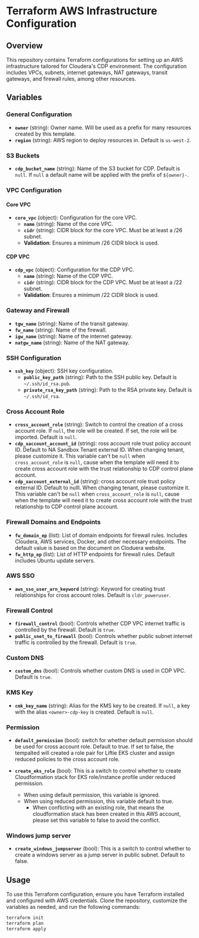# Terraform AWS Infrastructure Configuration

## Overview

This repository contains Terraform configurations for setting up an AWS infrastructure tailored for Cloudera's CDP environment. The configuration includes VPCs, subnets, internet gateways, NAT gateways, transit gateways, and firewall rules, among other resources.

## Variables

### General Configuration

- **`owner`** (string): Owner name. Will be used as a prefix for many resources created by this template.
- **`region`** (string): AWS region to deploy resources in. Default is `us-west-2`.

### S3 Buckets

- **`cdp_bucket_name`** (string): Name of the S3 bucket for CDP. Default is `null`. If `null` a default name will be applied with the prefix of `${owner}-`.

### VPC Configuration

#### Core VPC

- **`core_vpc`** (object): Configuration for the core VPC.
  - **`name`** (string): Name of the core VPC.
  - **`cidr`** (string): CIDR block for the core VPC. Must be at least a /26 subnet.
  - **Validation**: Ensures a minimum /26 CIDR block is used.

#### CDP VPC

- **`cdp_vpc`** (object): Configuration for the CDP VPC.
  - **`name`** (string): Name of the CDP VPC.
  - **`cidr`** (string): CIDR block for the CDP VPC. Must be at least a /22 subnet.
  - **Validation**: Ensures a minimum /22 CIDR block is used.

### Gateway and Firewall

- **`tgw_name`** (string): Name of the transit gateway.
- **`fw_name`** (string): Name of the firewall.
- **`igw_name`** (string): Name of the internet gateway.
- **`natgw_name`** (string): Name of the NAT gateway.

### SSH Configuration

- **`ssh_key`** (object): SSH key configuration.
  - **`public_key_path`** (string): Path to the SSH public key. Default is `~/.ssh/id_rsa.pub`.
  - **`private_rsa_key_path`** (string): Path to the RSA private key. Default is `~/.ssh/id_rsa`.

### Cross Account Role

- **`cross_account_role`** (string): Switch to control the creation of a cross account role. If `null`, the role will be created. If set, the role will be imported. Default is `null`.
- **`cdp_xaccount_account_id`** (string): ross account role trust policy account ID. Default to NA Sandbox Tenant external ID. When changing tenant, please customize it. This variable can't be `null` when `cross_account_role` is `null`, cause when the template will need it to create cross account role with the trust relationship to CDP control plane account.
- **`cdp_xaccount_external_id`** (string): cross account role trust policy external ID. Default to nulll. When changing tenant, please customize it. This variable can't be `null` when `cross_account_role` is `null`, cause when the template will need it to create cross account role with the trust relationship to CDP control plane account.

### Firewall Domains and Endpoints

- **`fw_domain_ep`** (list): List of domain endpoints for firewall rules. Includes Cloudera, AWS services, Docker, and other necessary endpoints. The default value is based on the document on Cloduera website.
- **`fw_http_ep`** (list): List of HTTP endpoints for firewall rules. Default includes Ubuntu update servers.

### AWS SSO

- **`aws_sso_user_arn_keyword`** (string): Keyword for creating trust relationships for cross account roles. Default is `cldr_poweruser`.

### Firewall Control

- **`firewall_control`** (bool): Controls whether CDP VPC internet traffic is controlled by the firewall. Default is `true`.
- **`public_snet_to_firewall`** (bool): Controls whether public subnet internet traffic is controlled by the firewall. Default is `true`.

### Custom DNS

- **`custom_dns`** (bool): Controls whether custom DNS is used in CDP VPC. Default is `true`.

### KMS Key

- **`cmk_key_name`** (string): Alias for the KMS key to be created. If `null`, a key with the alias `<owner>-cdp-key` is created. Default is `null`.

### Permission
- **`default_permission`** (bool): switch for whether default permission should be used for cross account role. Default to true. If set to false, the tempalted will created a role pair for Liftie EKS cluster and assign reduced policies to the cross account role.

- **`create_eks_role`** (bool): This is a switch to control whether to create Cloudformation stack for EKS role/instance profile under reduced permission.
  - When using default permission, this variable is ignored.
  - When using reduced permission, this variable default to true. 
    - When conflicting with an existing role, that means the cloudformation stack has been created in this AWS account, please set this variable to false to avoid the conflict.

### Windows jump server 
- **`create_windows_jumpserver`** (bool): This is a switch to control whether to create a windows server as a jump server in public subnet. Default to false.

## Usage

To use this Terraform configuration, ensure you have Terraform installed and configured with AWS credentials. Clone the repository, customize the variables as needed, and run the following commands:

```sh
terraform init
terraform plan
terraform apply
```